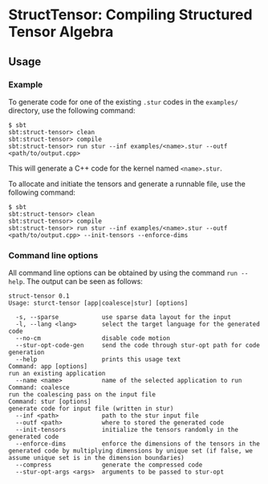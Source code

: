 # StructTensor: Compiling Structured Tensor Algebra



## Usage

### Example

To generate code for one of the existing `.stur` codes in the `examples/` directory, use the following command:

```
$ sbt 
sbt:struct-tensor> clean
sbt:struct-tensor> compile
sbt:struct-tensor> run stur --inf examples/<name>.stur --outf <path/to/output.cpp>
```

This will generate a C++ code for the kernel named `<name>.stur`. 

To allocate and initiate the tensors and generate a runnable file, use the following command:

```
$ sbt 
sbt:struct-tensor> clean
sbt:struct-tensor> compile
sbt:struct-tensor> run stur --inf examples/<name>.stur --outf <path/to/output.cpp> --init-tensors --enforce-dims
```

### Command line options

All command line options can be obtained by using the command `run --help`. The output can be seen as follows:

```
struct-tensor 0.1
Usage: sturct-tensor [app|coalesce|stur] [options]

  -s, --sparse            use sparse data layout for the input
  -l, --lang <lang>       select the target language for the generated code
  --no-cm                 disable code motion
  --stur-opt-code-gen     send the code through stur-opt path for code generation
  --help                  prints this usage text
Command: app [options]
run an existing application
  --name <name>           name of the selected application to run
Command: coalesce
run the coalescing pass on the input file
Command: stur [options]
generate code for input file (written in stur)
  --inf <path>            path to the stur input file
  --outf <path>           where to stored the generated code
  --init-tensors          initialize the tensors randomly in the generated code
  --enforce-dims          enforce the dimensions of the tensors in the generated code by multiplying dimensions by unique set (if false, we assume unique set is in the dimension boundaries)
  --compress              generate the compressed code
  --stur-opt-args <args>  arguments to be passed to stur-opt
```